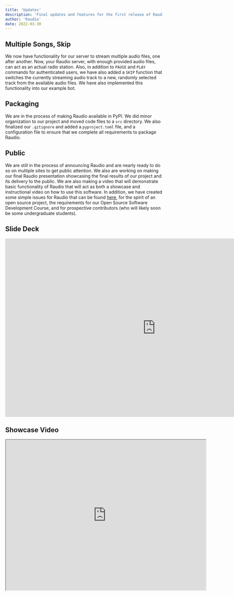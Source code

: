 ```yaml
---
title: 'Updates'
description: 'Final updates and features for the first release of Raudio!'
author: 'Raudio'
date: 2022-03-30
---
```


## Multiple Songs, Skip
We now have functionality for our server to stream multiple audio files, one after another. Now, your Raudio server, with enough provided audio files,
can act as an actual radio station. Also, in addition to `PAUSE` and `PLAY` commands for authenticated users, we have also added a `SKIP` function that
switches the currently streaming audio track to a new, randomly selected track from the available audio files. We have also implemented this functionality
into our example bot. 

## Packaging
We are in the process of making Raudio available in PyPI. We did minor organization to our project and moved code files to a `src` directory. We also 
finalized our `.gitignore` and added a `pyproject.toml` file, and a configuration file to ensure that we complete all requirements to package Raudio.

## Public
We are still in the process of announcing Raudio and are nearly ready to do so on multiple sites to get public attention. We also are working on making
our final Raudio presentation showcasing the final results of our project and its delivery to the public. We are also making a video that will demonstrate
basic functionality of Raudio that will act as both a showcase and instructional video on how to use this software. In addition, we have created some
simple issues for Raudio that can be found [here](https://github.com/raudio-project/raudio-project.github.io/issues), for the spirit of an open source
project, the requirements for our Open Source Software Development Course, and for prospective contributors (who will likely soon be some undergraduate
students). 

## Slide Deck
<iframe src="https://docs.google.com/presentation/d/e/2PACX-1vTn-3cOd964ynrsXvekvy2ldfKP-8mJAdbgVBeeAWcNeMLmVNmSJ0PG2vquNjVaiq4Nn865Rt_QZDVa/embed?start=false&loop=false&delayms=3000" frameborder="0" width="960" height="569" allowfullscreen="true" mozallowfullscreen="true" webkitallowfullscreen="true"></iframe>

## Showcase Video
<iframe src="https://drive.google.com/file/d/1BElcWOi4bPMGhvmtrWqdAZ5P-9I80xB4/preview" width="640" height="480" allow="autoplay"></iframe>
